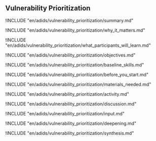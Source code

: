 
##  Vulnerability Prioritization

<!-- ![](en/images/capacity_assessment.png "") -->

!INCLUDE "en/adids/vulnerability_prioritization/summary.md"

<!-- Why The Topic Matters -->

!INCLUDE "en/adids/vulnerability_prioritization/why_it_matters.md"

<!--  What Participants Will Learn -->

!INCLUDE "en/adids/vulnerability_prioritization/what_participants_will_learn.md"

<!-- Objectives {.sidebar} -->

!INCLUDE "en/adids/vulnerability_prioritization/objectives.md"

<!-- Baseline Skills -->

!INCLUDE "en/adids/vulnerability_prioritization/baseline_skills.md"

<!-- Before you Start -->

!INCLUDE "en/adids/vulnerability_prioritization/before_you_start.md"

<!-- Materials Needed [stub] -->

!INCLUDE "en/adids/vulnerability_prioritization/materials_needed.md"

<!--Activity [stub] {.activity} -->

!INCLUDE "en/adids/vulnerability_prioritization/activity.md"

<!--Discussion [stub] -->

!INCLUDE "en/adids/vulnerability_prioritization/discussion.md"

<!-- Input -->

!INCLUDE "en/adids/vulnerability_prioritization/input.md"

<!-- Deepening -->

!INCLUDE "en/adids/vulnerability_prioritization/deepening.md"

<!--Synthesis [stub] {.synthesis} -->

!INCLUDE "en/adids/vulnerability_prioritization/synthesis.md"

